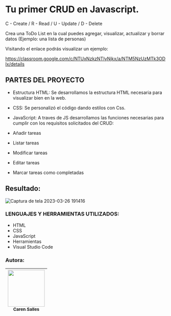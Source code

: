 # Tu primer CRUD en Javascript.

C - Create / R - Read / U - Update / D - Delete


Crea una ToDo List en la cual puedes agregar, visualizar, actualizar y borrar datos (Ejemplo: una lista de personas)


Visitando el enlace podrás visualizar un ejemplo:

https://classroom.google.com/c/NTUxNzkzNTIyNjkx/a/NTM5NzUzMTk3ODIx/details


## PARTES DEL PROYECTO
- Estructura HTML:
Se desarrollamos la estructura HTML necesaria para visualizar bien en la web.

- CSS:
Se personalizó el código dando estilos con Css.

- JavaScript:
A traves de JS desarrollamos las funciones necesarias para cumplir con los requisitos solicitados del CRUD:
- Añadir tareas
- Listar tareas
- Modificar tareas
- Editar tareas
- Marcar tareas como completadas

## Resultado:
![Captura de tela 2023-03-26 191416](https://user-images.githubusercontent.com/116892294/227793339-b06d122c-3b3b-4f5d-8960-2ae5b96a0f77.png)


### LENGUAJES Y HERRAMIENTAS UTILIZADOS:
- HTML
- CSS
- JavaScript
- Herramientas
- Visual Studio Code

### Autora:

[<img src="https://avatars.githubusercontent.com/u/116892294?v=4" width=115><br><sub>Caren Salles</sub>](https://github.com/CarenSalles) |
| :---: |
